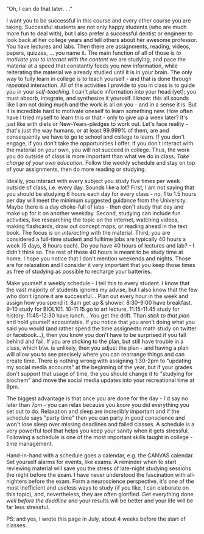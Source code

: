 "Oh, I can do that later. . ."

I want you to be successful in this course and every other course you are taking. Successful students are not only happy students (who are much more fun to deal with), but I also prefer a successful dentist or engineer to look back at her college years and tell others about her awesome professor. You have lectures and labs. Then there are assignments, reading, videos, papers, quizzes, ... you name it. The main function of all of those is _to motivate you to interact with the content_ we are studying, and pace the material at a speed that constantly feeds you new information, while reiterating the material we already studied until it is in your brain. The only way to fully learn in college is to teach yourself - and that is done through _repeated_ interaction. All of the activities I provide to you in class is to guide you in your _self-teaching_. I can't place information into your head (yet); you must absorb, integrate, and synthesize it yourself. I know: this all sounds like I am not doing much and the work is all on you - and in a sense it is. But it is incredible hard to motivate oneself to learn something new. How often have I tried myself to learn this or that - only to give up a week later? It's just like with diets or New-Years-pledges to work out. Let's face reality - that's just the way humans, or at least 99.999% of them, are and consequently we have to go to school and college to learn. If you don't engage, if you don't take the opportunities I offer, if you don't interact with the material on your own, you will not succeed in college. Thus, the work you do outside of class is more important than what we do in class. _Take charge of your own education._ Follow the weekly schedule and stay on top of your assignments, then do more reading or studying.

Ideally, you interact with every subject you study five times per week outside of class, i.e. every day. Sounds like a lot? First, I am not saying that you should be studying 6 hours each day for every class - no, 1 to 1.5 hours per day will meet the minimum suggested guidance from the University. Maybe there is a day choke-full of labs - then don't study that day and make up for it on another weekday. Second, studying can include fun activities, like researching the topic on the internet, watching videos, making flashcards, draw out concept maps, or reading ahead in the text book. The focus is on _interacting_ with the material. Third, you are considered a full-time student and fulltime jobs are typically 40 hours a week (5 days, 8 hours each). Do you have 40 hours of lectures and lab? - I didn't think so. The rest of those 40 hours is meant to be study time at home. I hope you notice that I don't mention weekends and nights. Those are for relaxation and I consider it very important that you keep those times as free of studying as possible to recharge your batteries.

Make yourself a weekly schedule - I tell this to every student. I know that the vast majority of students ignores my advise, but I also know that the few who don't ignore it are successful... Plan out every hour in the week and assign how you spend it. 8am get up & shower. 8:30-9:00 have breakfast. 9-10 study for BIOL101. 10-11:15 go to art lecture, 11:15-11:45 study for history. 11:45-12:30 have lunch... You get the drift. Than _stick to that plan_ and hold yourself accountable. If you notice that you aren't doing what you said you would (and rather spend the time assignedto math study on twitter or facebook...), then you know you don't have to be surprised if you fall behind and fail. If you are sticking to the plan, but still have trouble in a class, which btw. is unlikely, then you adjust the plan - and having a plan will allow you to see precisely where you can rearrange things and can create time. There is nothing wrong with assigning 1:30-2pm to "updating my social media accounts" at the beginning of the year, but if your grades don't support that usage of time, the you should change it to "studying for biochem" and move the social media updates into your recreational time at 9pm.

The biggest advantage is that once you are done for the day - I'd say no later than 7pm - you can relax because you _know_ you did everything you set out to do. Relaxation and sleep are incredibly important and if the schedule says "party time" then you can party in good conscience and won't lose sleep over missing deadlines and failed classes. A schedule is a very powerful tool that helps you keep your sanity when it gets stressful. Following a schedule is one of the most important skills taught in college - time management.

Hand-in-hand with a schedule goes a calendar, e.g. the CANVAS calendar. Set yourself alarms for events, like exams. A reminder when to start reviewing material will save you the stress of late-night studying sessions the night before the exam. I have never understood the fascination with all-nighters before the exam. Form a neuroscience perspective, it's one of the most inefficient and useless ways to study (if you like, I can elaborate on this topic), and, nevertheless, they are often glorified. Get everything done _well before the deadline_ and your results will be better and your life will be far less stressful.

PS: and yes, I wrote this page in July, about 4 weeks before the start of classes...